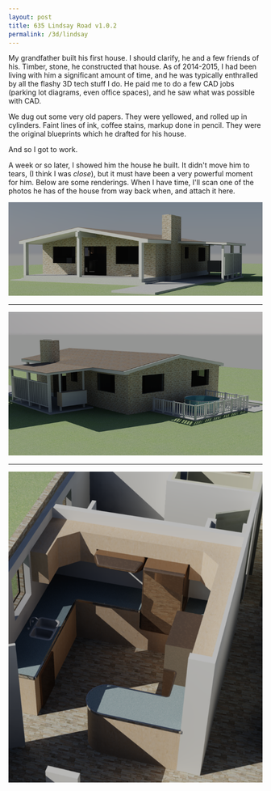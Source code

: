 ```yaml
---
layout: post
title: 635 Lindsay Road v1.0.2
permalink: /3d/lindsay
---
```


My grandfather built his first house. I should clarify, he and a few friends of his. Timber, stone, he constructed that house. As of 2014-2015, I had been living with him a significant amount of time, and he was typically enthralled by all the flashy 3D tech stuff I do. He paid me to do a few CAD jobs (parking lot diagrams, even office spaces), and he saw what was possible with CAD.

We dug out some very old papers. They were yellowed, and rolled up in cylinders. Faint lines of ink, coffee stains, markup done in pencil. They were the original blueprints which he drafted for his house.

And so I got to work.

A week or so later, I showed him the house he built. It didn't move him to tears, (I think I was *close*), but it must have been a very powerful moment for him. Below are some renderings. When I have time, I'll scan one of the photos he has of the house from way back when, and attach it here.


![635 Lindsay Road](/rsc/3d/lindsay/road.png)

---

![635 Lindsay Back](/rsc/3d/lindsay/back.png)

---

![635 Lindsay Kitchen](/rsc/3d/lindsay/kitchen.png)


